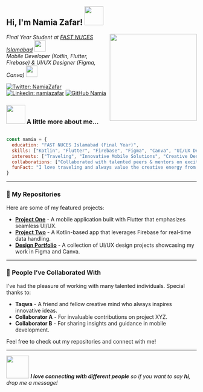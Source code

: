 <h2> Hi, I'm Namia Zafar! <img src="https://media.giphy.com/media/mGcNjsfWAjY5AEZNw6/giphy.gif" width="50"></h2>
<img align='right' src="https://media.giphy.com/media/ieyl9zmCjO4b4t6qoY/giphy.gif" width="230">

<p><em>
Final Year Student at <a href="https://nu.edu.pk/">FAST NUCES Islamabad</a> <img src="https://media.giphy.com/media/fYSnHlufseco8Fh93Z/giphy.gif" width="30"><br>
Mobile Developer (Kotlin, Flutter, Firebase) &amp; UI/UX Designer (Figma, Canva) <img src="https://media.giphy.com/media/WUlplcMpOCEmTGBtBW/giphy.gif" width="30">
</em></p>

[![Twitter: NamiaZafar](https://img.shields.io/twitter/follow/your_twitter?style=social)](https://twitter.com/your_twitter)
[![Linkedin: namiazafar](https://img.shields.io/badge/-namiazafar-blue?style=flat-square&logo=Linkedin&logoColor=white&link=https://www.linkedin.com/in/your_linkedin/)](https://www.linkedin.com/in/naima-zafar/)
[![GitHub Namia](https://img.shields.io/github/followers/yourusername?label=follow&style=social)](https://github.com/NaimaaZafar)

### <img src="https://media.giphy.com/media/VgCDAzcKvsR6OM0uWg/giphy.gif" width="50"> A little more about me...

```javascript

const namia = {
  education: "FAST NUCES Islamabad (Final Year)",
  skills: ["Kotlin", "Flutter", "Firebase", "Figma", "Canva", "UI/UX Design"],
  interests: ["Traveling", "Innovative Mobile Solutions", "Creative Design"],
  collaborations: ["Collaborated with talented peers & mentors on exciting projects"],
  funFact: "I love traveling and always value the creative energy from working with friends like Taqwa!"
}

```
---

### 🚀 My Repositories

Here are some of my featured projects:
- [**Project One**](https://github.com/yourusername/project-one) - A mobile application built with Flutter that emphasizes seamless UI/UX.
- [**Project Two**](https://github.com/yourusername/project-two) - A Kotlin-based app that leverages Firebase for real-time data handling.
- [**Design Portfolio**](https://github.com/yourusername/design-portfolio) - A collection of UI/UX design projects showcasing my work in Figma and Canva.

---

### 🤝 People I’ve Collaborated With

I've had the pleasure of working with many talented individuals. Special thanks to:
- **Taqwa** - A friend and fellow creative mind who always inspires innovative ideas.
- **Collaborator A** - For invaluable contributions on project XYZ.
- **Collaborator B** - For sharing insights and guidance in mobile development.

Feel free to check out my repositories and connect with me!

---

<img src="https://media.giphy.com/media/LnQjpWaON8nhr21vNW/giphy.gif" width="60"> <em><b>I love connecting with different people</b> so if you want to say <b>hi</b>, drop me a message!</em>

